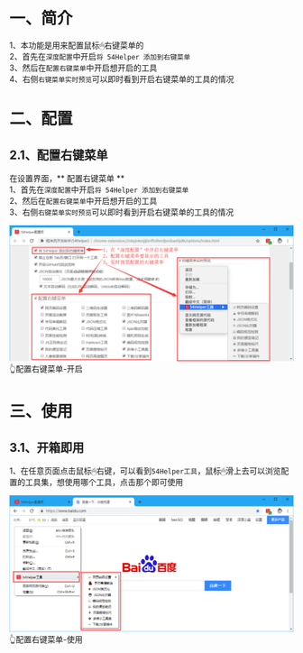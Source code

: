 # 一、简介
1、本功能是用来配置鼠标🖱右键菜单的  
2、首先在`深度配置`中开启`将 54Helper 添加到右键菜单`  
3、然后在`配置右键菜单`中开启想开启的工具  
4、右侧`右键菜单实时预览`可以即时看到开启右键菜单的工具的情况  

# 二、配置
## 2.1、配置右键菜单  
在设置界面，** 配置右键菜单 **  
1、首先在`深度配置`中开启`将 54Helper 添加到右键菜单`  
2、然后在`配置右键菜单`中开启想开启的工具  
3、右侧`右键菜单实时预览`可以即时看到开启右键菜单的工具的情况  

![配置右键菜单-开启](../img/right-click-menu-1.png)
👆配置右键菜单-开启

# 三、使用
## 3.1、开箱即用
1、在任意页面点击鼠标🖱右键，可以看到`54Helper工具`，鼠标🖱滑上去可以浏览配置的工具集，想使用哪个工具，点击那个即可使用    

![配置右键菜单-使用](../img/right-click-menu-2.png)
👆配置右键菜单-使用
